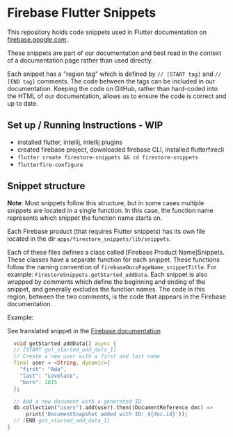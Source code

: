 # Firebase Flutter Snippets

This repository holds code snippets used in Flutter documentation
on [firebase.google.com](https://firebase.google.com/docs/).

These snippets are part of our documentation and best read in the context of a
documentation page rather than used directly.

Each snippet has a "region tag" which is defined by `// [START tag]`
and `// [END tag]` comments. The code between the tags can be included in our
documentation. Keeping the code on GitHub, rather than hard-coded into the HTML
of our documentation, allows us to ensure the code is correct and up to date.

## Set up / Running Instructions - WIP

- installed flutter, intellij, intellij plugins
- created firebase project, downloaded firebase CLI, installed flutterfirecli
- `flutter create firestore-snippets && cd firestore-snippets`
- `flutterfire-configure`

## Snippet structure

**Note**: Most snippets follow this structure, but in some cases multiple
snippets are located in a single function. In this case, the function name
represents which snippet the function name starts on.

Each Firebase product (that requires Flutter snippets) has its own file located
in the dir `apps/firestore_snippets/lib/snippets`.

Each of these files defines a class called [Firebase Product Name]Snippets.
These classes have a separate function for each snippet. These functions follow
the naming convention of `firebaseDocsPageName_snippetTitle`. For
example: `FirestoreSnippets.getStarted_addData`. Each snippet is also wrapped by
comments which define the beginning and ending of the snippet, and generally
excludes the function names. The code in this region, between the two comments,
is the code that appears in the Firebase documentation.

Example:

See translated snippet in
the [Firebase documentation](https://firebase.google.com/docs/firestore/quickstart#add_data)

```dart
  void getStarted_addData() async {
  // [START get_started_add_data_1]
  // Create a new user with a first and last name
  final user = <String, dynamic>{
    "first": "Ada",
    "last": "Lovelace",
    "born": 1815
  };

  // Add a new document with a generated ID
  db.collection("users").add(user).then((DocumentReference doc) =>
      print('DocumentSnapshot added with ID: ${doc.id}'));
  // [END get_started_add_data_1]
}
```

[comment]: <> (## Example)

[comment]: <> (TODO: ewindmill@ fill this in when first snippets are live.)

[comment]: <> (## Contributing)

[comment]: <> (TODO: ewindmill@ create the "contributing" docs)

[comment]: <> (We love contributions! See [CONTRIBUTING.md]&#40;./CONTRIBUTING.md&#41; for guidelines.)

[comment]: <> (## Build Status)

[comment]: <> ([![Actions Status][gh-actions-badge]][gh-actions])

[comment]: <> ([gh-actions]: https://github.com/firebase/snippets-web/actions)

[comment]: <> ([gh-actions-badge]: https://github.com/firebase/snippets-web/workflows/CI%20Tests/badge.svg)